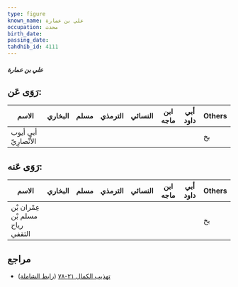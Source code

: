 ```yaml
---
type: figure
known_name: علي بن عمارة
occupation: محدث
birth_date:
passing_date:
tahdhib_id: 4111
---
```

##### علي بن عمارة

## رَوَى عَن:
| الاسم                 | البخاري | مسلم | الترمذي | النسائي | ابن ماجه | أبي داود | Others |
| --------------------- | ------- | ---- | ------- | ------- | -------- | -------- | ------ |
| أبي أيوب الأَنْصارِيّ |         |      |         |         |          |          | بخ     |
## رَوَى عَنه:
| الاسم                            | البخاري | مسلم | الترمذي | النسائي | ابن ماجه | أبي داود | Others |
| -------------------------------- | ------- | ---- | ------- | ------- | -------- | -------- | ------ |
| عِمْران بْن مسلم بْن رياح الثقفي |         |      |         |         |          |          | بخ     |
## مراجع
- [تهذيب الكمال ٢١-٧٨](obsidian://open?vault=Tahdhib-al-Kamal&file=Figures/٤١١١-علي%20بن%20عمارة) ([رابط الشاملة](https://shamela.ws/book/3722/10725))
